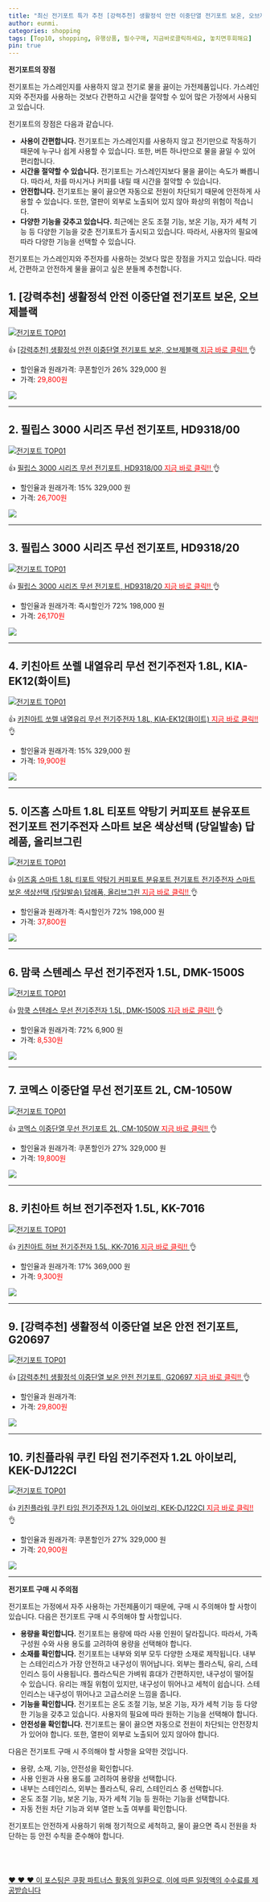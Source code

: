 ```yaml
---
title: "최신 전기포트 특가 추천 [강력추천] 생활정석 안전 이중단열 전기포트 보온, 오브제블랙 비교 장점"
author: eunmi.
categories: shopping
tags: [Top10, shopping, 유행상품, 필수구매, 지금바로클릭하세요, 놓치면후회해요]
pin: true
---
```

**전기포트의 장점**

전기포트는 가스레인지를 사용하지 않고 전기로 물을 끓이는 가전제품입니다. 가스레인지와 주전자를 사용하는 것보다 간편하고 시간을 절약할 수 있어 많은 가정에서 사용되고 있습니다.

전기포트의 장점은 다음과 같습니다.

* **사용이 간편합니다.** 전기포트는 가스레인지를 사용하지 않고 전기만으로 작동하기 때문에 누구나 쉽게 사용할 수 있습니다. 또한, 버튼 하나만으로 물을 끓일 수 있어 편리합니다.
* **시간을 절약할 수 있습니다.** 전기포트는 가스레인지보다 물을 끓이는 속도가 빠릅니다. 따라서, 차를 마시거나 커피를 내릴 때 시간을 절약할 수 있습니다.
* **안전합니다.** 전기포트는 물이 끓으면 자동으로 전원이 차단되기 때문에 안전하게 사용할 수 있습니다. 또한, 열판이 외부로 노출되어 있지 않아 화상의 위험이 적습니다.
* **다양한 기능을 갖추고 있습니다.** 최근에는 온도 조절 기능, 보온 기능, 자가 세척 기능 등 다양한 기능을 갖춘 전기포트가 출시되고 있습니다. 따라서, 사용자의 필요에 따라 다양한 기능을 선택할 수 있습니다.

전기포트는 가스레인지와 주전자를 사용하는 것보다 많은 장점을 가지고 있습니다. 따라서, 간편하고 안전하게 물을 끓이고 싶은 분들께 추천합니다.

   

## 1. [강력추천] 생활정석 안전 이중단열 전기포트 보온, 오브제블랙

[![전기포트 TOP01](https://thumbnail6.coupangcdn.com/thumbnails/remote/230x230ex/image/vendor_inventory/430f/3075df1f9969688ca0b6dd3e4d60da5e43b70df9d123991793a4ff18bd6a.png)](https://link.coupang.com/re/AFFSDP?lptag=AF3617701&subid=GithubCoopas&pageKey=7632376216&traceid=V0-153&itemId=20260130341&vendorItemId=86948022906)


👍 [[강력추천] 생활정석 안전 이중단열 전기포트 보온, 오브제블랙 <font color=red> 지금 바로 클릭!! </font> ](https://link.coupang.com/re/AFFSDP?lptag=AF3617701&subid=GithubCoopas&pageKey=7632376216&traceid=V0-153&itemId=20260130341&vendorItemId=86948022906) 👌 


- 할인율과 원래가격: 쿠폰할인가 26%  329,000   원
- 가격: <span style='color:red'>29,800원</span>

[![](/discount_price.png)](https://link.coupang.com/re/AFFSDP?lptag=AF3617701&subid=GithubCoopas&pageKey=7632376216&traceid=V0-153&itemId=20260130341&vendorItemId=86948022906)

---


   

## 2. 필립스 3000 시리즈 무선 전기포트, HD9318/00

[![전기포트 TOP01](https://thumbnail6.coupangcdn.com/thumbnails/remote/230x230ex/image/retail/images/2414698092178492-dd39ef0d-83ca-4d47-bba7-0a7cdd58f94b.jpg)](https://link.coupang.com/re/AFFSDP?lptag=AF3617701&subid=GithubCoopas&pageKey=2068932759&traceid=V0-153&itemId=3515436045&vendorItemId=71501561558)


👍 [필립스 3000 시리즈 무선 전기포트, HD9318/00 <font color=red> 지금 바로 클릭!! </font> ](https://link.coupang.com/re/AFFSDP?lptag=AF3617701&subid=GithubCoopas&pageKey=2068932759&traceid=V0-153&itemId=3515436045&vendorItemId=71501561558) 👌 


- 할인율과 원래가격: 15%  329,000   원
- 가격: <span style='color:red'>26,700원</span>

[![](/discount_price.png)](https://link.coupang.com/re/AFFSDP?lptag=AF3617701&subid=GithubCoopas&pageKey=2068932759&traceid=V0-153&itemId=3515436045&vendorItemId=71501561558)

---


   

## 3. 필립스 3000 시리즈 무선 전기포트, HD9318/20

[![전기포트 TOP01](https://thumbnail9.coupangcdn.com/thumbnails/remote/230x230ex/image/retail/images/550198729724681-d74616e4-4b66-415e-a649-9fb26a769bee.jpg)](https://link.coupang.com/re/AFFSDP?lptag=AF3617701&subid=GithubCoopas&pageKey=2068932759&traceid=V0-153&itemId=3515436046&vendorItemId=71501561600)


👍 [필립스 3000 시리즈 무선 전기포트, HD9318/20 <font color=red> 지금 바로 클릭!! </font> ](https://link.coupang.com/re/AFFSDP?lptag=AF3617701&subid=GithubCoopas&pageKey=2068932759&traceid=V0-153&itemId=3515436046&vendorItemId=71501561600) 👌 


- 할인율과 원래가격: 즉시할인가 72%  198,000   원
- 가격: <span style='color:red'>26,170원</span>

[![](/discount_price.png)](https://link.coupang.com/re/AFFSDP?lptag=AF3617701&subid=GithubCoopas&pageKey=2068932759&traceid=V0-153&itemId=3515436046&vendorItemId=71501561600)

---


   

## 4. 키친아트 쏘렐 내열유리 무선 전기주전자 1.8L, KIA-EK12(화이트)

[![전기포트 TOP01](https://thumbnail7.coupangcdn.com/thumbnails/remote/230x230ex/image/retail/images/125237834074983-ea9fab60-fc53-466d-9fe1-c2e124f4f1e2.jpg)](https://link.coupang.com/re/AFFSDP?lptag=AF3617701&subid=GithubCoopas&pageKey=7125352772&traceid=V0-153&itemId=17849954232&vendorItemId=72439442264)


👍 [키친아트 쏘렐 내열유리 무선 전기주전자 1.8L, KIA-EK12(화이트) <font color=red> 지금 바로 클릭!! </font> ](https://link.coupang.com/re/AFFSDP?lptag=AF3617701&subid=GithubCoopas&pageKey=7125352772&traceid=V0-153&itemId=17849954232&vendorItemId=72439442264) 👌 


- 할인율과 원래가격: 15%  329,000   원
- 가격: <span style='color:red'>19,900원</span>

[![](/discount_price.png)](https://link.coupang.com/re/AFFSDP?lptag=AF3617701&subid=GithubCoopas&pageKey=7125352772&traceid=V0-153&itemId=17849954232&vendorItemId=72439442264)

---


   

## 5. 이즈홈 스마트 1.8L 티포트 약탕기 커피포트 분유포트 전기포트 전기주전자 스마트 보온 색상선택 (당일발송) 답례품, 올리브그린

[![전기포트 TOP01](https://thumbnail10.coupangcdn.com/thumbnails/remote/230x230ex/image/vendor_inventory/b3e8/23eee7872c29920569d40bac913bc9fd9af24d438e42afd76db7c034a0f2.jpg)](https://link.coupang.com/re/AFFSDP?lptag=AF3617701&subid=GithubCoopas&pageKey=7550948917&traceid=V0-153&itemId=19871621872&vendorItemId=73740064366)


👍 [이즈홈 스마트 1.8L 티포트 약탕기 커피포트 분유포트 전기포트 전기주전자 스마트 보온 색상선택 (당일발송) 답례품, 올리브그린 <font color=red> 지금 바로 클릭!! </font> ](https://link.coupang.com/re/AFFSDP?lptag=AF3617701&subid=GithubCoopas&pageKey=7550948917&traceid=V0-153&itemId=19871621872&vendorItemId=73740064366) 👌 


- 할인율과 원래가격: 즉시할인가 72%  198,000   원
- 가격: <span style='color:red'>37,800원</span>

[![](/discount_price.png)](https://link.coupang.com/re/AFFSDP?lptag=AF3617701&subid=GithubCoopas&pageKey=7550948917&traceid=V0-153&itemId=19871621872&vendorItemId=73740064366)

---


   

## 6. 맘쿡 스텐레스 무선 전기주전자 1.5L, DMK-1500S

[![전기포트 TOP01](https://thumbnail8.coupangcdn.com/thumbnails/remote/230x230ex/image/retail/images/31189534510417-20e9710d-871c-44dd-8c86-4ea03c5e4aea.jpg)](https://link.coupang.com/re/AFFSDP?lptag=AF3617701&subid=GithubCoopas&pageKey=5958786124&traceid=V0-153&itemId=10671803716&vendorItemId=77952596222)


👍 [맘쿡 스텐레스 무선 전기주전자 1.5L, DMK-1500S <font color=red> 지금 바로 클릭!! </font> ](https://link.coupang.com/re/AFFSDP?lptag=AF3617701&subid=GithubCoopas&pageKey=5958786124&traceid=V0-153&itemId=10671803716&vendorItemId=77952596222) 👌 


- 할인율과 원래가격: 72%  6,900   원
- 가격: <span style='color:red'>8,530원</span>

[![](/discount_price.png)](https://link.coupang.com/re/AFFSDP?lptag=AF3617701&subid=GithubCoopas&pageKey=5958786124&traceid=V0-153&itemId=10671803716&vendorItemId=77952596222)

---


   

## 7. 코멕스 이중단열 무선 전기포트 2L, CM-1050W

[![전기포트 TOP01](https://thumbnail7.coupangcdn.com/thumbnails/remote/230x230ex/image/retail/images/2023/07/24/17/7/837db526-43b7-4d02-a110-9d74fe615dae.jpg)](https://link.coupang.com/re/AFFSDP?lptag=AF3617701&subid=GithubCoopas&pageKey=7486122660&traceid=V0-153&itemId=19566096554&vendorItemId=86673957560)


👍 [코멕스 이중단열 무선 전기포트 2L, CM-1050W <font color=red> 지금 바로 클릭!! </font> ](https://link.coupang.com/re/AFFSDP?lptag=AF3617701&subid=GithubCoopas&pageKey=7486122660&traceid=V0-153&itemId=19566096554&vendorItemId=86673957560) 👌 


- 할인율과 원래가격: 쿠폰할인가 27%  329,000   원
- 가격: <span style='color:red'>19,800원</span>

[![](/discount_price.png)](https://link.coupang.com/re/AFFSDP?lptag=AF3617701&subid=GithubCoopas&pageKey=7486122660&traceid=V0-153&itemId=19566096554&vendorItemId=86673957560)

---


   

## 8. 키친아트 허브 전기주전자 1.5L, KK-7016

[![전기포트 TOP01](https://thumbnail8.coupangcdn.com/thumbnails/remote/230x230ex/image/vendor_inventory/b2d6/8063f8ce82f89ae08689855996fb4cf110cded2803b45d0423f388d74a08.jpg)](https://link.coupang.com/re/AFFSDP?lptag=AF3617701&subid=GithubCoopas&pageKey=257404847&traceid=V0-153&itemId=807835049&vendorItemId=5360579711)


👍 [키친아트 허브 전기주전자 1.5L, KK-7016 <font color=red> 지금 바로 클릭!! </font> ](https://link.coupang.com/re/AFFSDP?lptag=AF3617701&subid=GithubCoopas&pageKey=257404847&traceid=V0-153&itemId=807835049&vendorItemId=5360579711) 👌 


- 할인율과 원래가격: 17%  369,000   원
- 가격: <span style='color:red'>9,300원</span>

[![](/discount_price.png)](https://link.coupang.com/re/AFFSDP?lptag=AF3617701&subid=GithubCoopas&pageKey=257404847&traceid=V0-153&itemId=807835049&vendorItemId=5360579711)

---


   

## 9. [강력추천] 생활정석 이중단열 보온 안전 전기포트, G20697

[![전기포트 TOP01](https://thumbnail7.coupangcdn.com/thumbnails/remote/230x230ex/image/vendor_inventory/8110/a8f96c2425a6e101e3f6f1a4e64614dd389d38cea377781e343ad2039992.png)](https://link.coupang.com/re/AFFSDP?lptag=AF3617701&subid=GithubCoopas&pageKey=7632380506&traceid=V0-153&itemId=20260150415&vendorItemId=86908519531)


👍 [[강력추천] 생활정석 이중단열 보온 안전 전기포트, G20697 <font color=red> 지금 바로 클릭!! </font> ](https://link.coupang.com/re/AFFSDP?lptag=AF3617701&subid=GithubCoopas&pageKey=7632380506&traceid=V0-153&itemId=20260150415&vendorItemId=86908519531) 👌 


- 할인율과 원래가격: 
- 가격: <span style='color:red'>29,800원</span>

[![](/discount_price.png)](https://link.coupang.com/re/AFFSDP?lptag=AF3617701&subid=GithubCoopas&pageKey=7632380506&traceid=V0-153&itemId=20260150415&vendorItemId=86908519531)

---


   

## 10. 키친플라워 쿠킨 타임 전기주전자 1.2L 아이보리, KEK-DJ122CI

[![전기포트 TOP01](https://thumbnail9.coupangcdn.com/thumbnails/remote/230x230ex/image/retail/images/1286844793505406-f1a5d494-eaf5-4caf-aab6-d1718241669a.jpg)](https://link.coupang.com/re/AFFSDP?lptag=AF3617701&subid=GithubCoopas&pageKey=1073326408&traceid=V0-153&itemId=2022438300&vendorItemId=70022101306)


👍 [키친플라워 쿠킨 타임 전기주전자 1.2L 아이보리, KEK-DJ122CI <font color=red> 지금 바로 클릭!! </font> ](https://link.coupang.com/re/AFFSDP?lptag=AF3617701&subid=GithubCoopas&pageKey=1073326408&traceid=V0-153&itemId=2022438300&vendorItemId=70022101306) 👌 


- 할인율과 원래가격: 쿠폰할인가 27%  329,000   원
- 가격: <span style='color:red'>20,900원</span>

[![](/discount_price.png)](https://link.coupang.com/re/AFFSDP?lptag=AF3617701&subid=GithubCoopas&pageKey=1073326408&traceid=V0-153&itemId=2022438300&vendorItemId=70022101306)

---
**전기포트 구매 시 주의점**

전기포트는 가정에서 자주 사용하는 가전제품이기 때문에, 구매 시 주의해야 할 사항이 있습니다. 다음은 전기포트 구매 시 주의해야 할 사항입니다.

* **용량을 확인합니다.** 전기포트는 용량에 따라 사용 인원이 달라집니다. 따라서, 가족 구성원 수와 사용 용도를 고려하여 용량을 선택해야 합니다.
* **소재를 확인합니다.** 전기포트는 내부와 외부 모두 다양한 소재로 제작됩니다. 내부는 스테인리스가 가장 안전하고 내구성이 뛰어납니다. 외부는 플라스틱, 유리, 스테인리스 등이 사용됩니다. 플라스틱은 가벼워 휴대가 간편하지만, 내구성이 떨어질 수 있습니다. 유리는 깨질 위험이 있지만, 내구성이 뛰어나고 세척이 쉽습니다. 스테인리스는 내구성이 뛰어나고 고급스러운 느낌을 줍니다.
* **기능을 확인합니다.** 전기포트는 온도 조절 기능, 보온 기능, 자가 세척 기능 등 다양한 기능을 갖추고 있습니다. 사용자의 필요에 따라 원하는 기능을 선택해야 합니다.
* **안전성을 확인합니다.** 전기포트는 물이 끓으면 자동으로 전원이 차단되는 안전장치가 있어야 합니다. 또한, 열판이 외부로 노출되어 있지 않아야 합니다.

다음은 전기포트 구매 시 주의해야 할 사항을 요약한 것입니다.

* 용량, 소재, 기능, 안전성을 확인합니다.
* 사용 인원과 사용 용도를 고려하여 용량을 선택합니다.
* 내부는 스테인리스, 외부는 플라스틱, 유리, 스테인리스 중 선택합니다.
* 온도 조절 기능, 보온 기능, 자가 세척 기능 등 원하는 기능을 선택합니다.
* 자동 전원 차단 기능과 외부 열판 노출 여부를 확인합니다.

전기포트는 안전하게 사용하기 위해 정기적으로 세척하고, 물이 끓으면 즉시 전원을 차단하는 등 안전 수칙을 준수해야 합니다.<br><br><br><br><br> [ ❤ ❤ ❤ 이 포스팅은 쿠팡 파트너스 활동의 일환으로, 이에 따른 일정액의 수수료를 제공받습니다](https://link.coupang.com/a/bcEFyh)